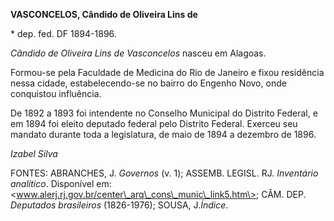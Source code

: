 **VASCONCELOS, Cândido de Oliveira Lins de**

\* dep. fed. DF 1894-1896.

*Cândido de Oliveira Lins de Vasconcelos* nasceu em Alagoas.

Formou-se pela Faculdade de Medicina do Rio de Janeiro e fixou
residência nessa cidade, estabelecendo-se no bairro do Engenho Novo,
onde conquistou influência.

De 1892 a 1893 foi intendente no Conselho Municipal do Distrito Federal,
e em 1894 foi eleito deputado federal pelo Distrito Federal. Exerceu seu
mandato durante toda a legislatura, de maio de 1894 a dezembro de 1896.

*Izabel Silva*

FONTES: ABRANCHES, J. *Governos* (v. 1); ASSEMB. LEGISL. RJ. *Inventário
analítico*. Disponível em:
\<www.alerj.rj.gov.br/center\_arq\_cons\_munic\_link5.htm\>; CÂM. DEP.
*Deputados brasileiros* (1826-1976); SOUSA, J.*Índice*.
